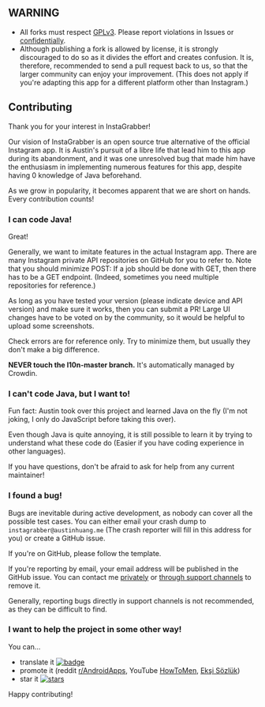 ## WARNING

* All forks must respect [GPLv3](https://www.gnu.org/licenses/gpl-3.0.html). Please report violations in Issues or [confidentially](https://austinhuang.me/#hey-you-look-cool).
* Although publishing a fork is allowed by license, it is strongly discouraged to do so as it divides the effort and creates confusion. It is, therefore, recommended to send a pull request back to us, so that the larger community can enjoy your improvement. (This does not apply if you're adapting this app for a different platform other than Instagram.)

## Contributing

Thank you for your interest in InstaGrabber!

Our vision of InstaGrabber is an open source true alternative of the official Instagram app. It is Austin's pursuit of a libre life that lead him to this app during its abandonment, and it was one unresolved bug that made him have the enthusiasm in implementing numerous features for this app, despite having 0 knowledge of Java beforehand.

As we grow in popularity, it becomes apparent that we are short on hands. Every contribution counts!

### I can code Java!

Great!

Generally, we want to imitate features in the actual Instagram app. There are many Instagram private API repositories on GitHub for you to refer to. Note that you should minimize POST: If a job should be done with GET, then there has to be a GET endpoint. (Indeed, sometimes you need multiple repositories for reference.)

As long as you have tested your version (please indicate device and API version) and make sure it works, then you can submit a PR! Large UI changes have to be voted on by the community, so it would be helpful to upload some screenshots.

Check errors are for reference only. Try to minimize them, but usually they don't make a big difference.

**NEVER touch the l10n-master branch.** It's automatically managed by Crowdin.

### I can't code Java, but I want to!

Fun fact: Austin took over this project and learned Java on the fly (I'm not joking, I only do JavaScript before taking this over).

Even though Java is quite annoying, it is still possible to learn it by trying to understand what these code do (Easier if you have coding experience in other languages).

If you have questions, don't be afraid to ask for help from any current maintainer!

### I found a bug!

Bugs are inevitable during active development, as nobody can cover all the possible test cases. You can either email your crash dump to `instagrabber@austinhuang.me` (The crash reporter will fill in this address for you) or create a GitHub issue.

If you're on GitHub, please follow the template.

If you're reporting by email, your email address will be published in the GitHub issue. You can contact me [privately](https://austinhuang.me/#hey-you-look-cool) or [through support channels](https://instagrabber.austinhuang.me/#what-can-i-do) to remove it.

Generally, reporting bugs directly in support channels is not recommended, as they can be difficult to find.

### I want to help the project in some other way!

You can...

* translate it [![badge](https://badges.crowdin.net/instagrabber/localized.svg)](https://crowdin.com/project/instagrabber)
* promote it (reddit [r/AndroidApps](https://www.reddit.com/r/androidapps/comments/i30tpp/instagrabber_an_open_source_instagram_client/), YouTube [HowToMen](https://www.youtube.com/watch?v=1Um2ZJG_mB4), [Ekşi Sözlük](https://eksisozluk.com/instagrabber--6643143))
* star it [![stars](https://img.shields.io/github/stars/austinhuang0131/instagrabber.svg?style=social&label=Star)](https://github.com/austinhuang0131/instagrabber/stargazers)

Happy contributing!
